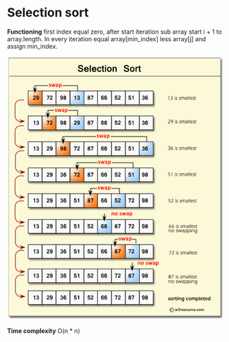 # Selection sort

**Functioning** first index equal zero, after start iteration sub array start i + 1 to array.length. In every iteration equal array[min_index] less array[j] and assign min_index.

![linear-search](https://github.com/htdhcvm/javascript-algorithms/blob/master/assets/selection-sort/selection-short.png)

**Time complexity** O(n \* n)
